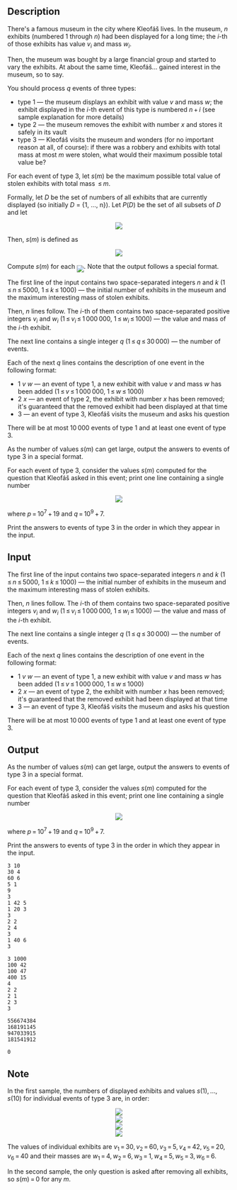 ## Description

<div><p>There's a famous museum in the city where Kleofáš lives. In the museum, <span class="tex-span"><i>n</i></span> exhibits (numbered <span class="tex-span">1</span> through <span class="tex-span"><i>n</i></span>) had been displayed for a long time; the <span class="tex-span"><i>i</i></span>-th of those exhibits has value <span class="tex-span"><i>v</i><sub class="lower-index"><i>i</i></sub></span> and mass <span class="tex-span"><i>w</i><sub class="lower-index"><i>i</i></sub></span>. </p><p>Then, the museum was bought by a large financial group and started to vary the exhibits. At about the same time, Kleofáš... gained interest in the museum, so to say.</p><p>You should process <span class="tex-span"><i>q</i></span> events of three types:</p><ul><li> type <span class="tex-span">1</span> — the museum displays an exhibit with value <span class="tex-span"><i>v</i></span> and mass <span class="tex-span"><i>w</i></span>; the exhibit displayed in the <span class="tex-span"><i>i</i></span>-th event of this type is numbered <span class="tex-span"><i>n</i> + <i>i</i></span> (see sample explanation for more details)</li><li> type <span class="tex-span">2</span> — the museum removes the exhibit with number <span class="tex-span"><i>x</i></span> and stores it safely in its vault</li><li> type <span class="tex-span">3</span> — Kleofáš visits the museum and wonders (for no important reason at all, of course): if there was a robbery and exhibits with total mass at most <span class="tex-span"><i>m</i></span> were stolen, what would their maximum possible total value be?</li></ul><p>For each event of type 3, let <span class="tex-span"><i>s</i>(<i>m</i>)</span> be the maximum possible total value of stolen exhibits with total mass <span class="tex-span"> ≤ <i>m</i></span>.</p><p>Formally, let <span class="tex-span"><i>D</i></span> be the set of numbers of all exhibits that are currently displayed (so initially <span class="tex-span"><i>D</i></span> = {1, ..., n}). Let <span class="tex-span"><i>P</i>(<i>D</i>)</span> be the set of all subsets of <span class="tex-span"><i>D</i></span> and let </p><center class="tex-equation"><img align="middle" class="tex-formula" src="file://HmuCNDxh.png" style="max-width: 100.0%;max-height: 100.0%;"></center><p>Then, <span class="tex-span"><i>s</i>(<i>m</i>)</span> is defined as </p><center class="tex-equation"><img align="middle" class="tex-formula" src="file://BVyBeanc.png" style="max-width: 100.0%;max-height: 100.0%;"></center><p>Compute <span class="tex-span"><i>s</i>(<i>m</i>)</span> for each <img align="middle" class="tex-formula" src="file://rtv2DDMK.png" style="max-width: 100.0%;max-height: 100.0%;">. Note that the output follows a special format.</p></div><div class="input-specification"><p>The first line of the input contains two space-separated integers <span class="tex-span"><i>n</i></span> and <span class="tex-span"><i>k</i></span> (<span class="tex-span">1 ≤ <i>n</i> ≤ 5000</span>, <span class="tex-span">1 ≤ <i>k</i> ≤ 1000</span>) — the initial number of exhibits in the museum and the maximum interesting mass of stolen exhibits. </p><p>Then, <span class="tex-span"><i>n</i></span> lines follow. The <span class="tex-span"><i>i</i></span>-th of them contains two space-separated positive integers <span class="tex-span"><i>v</i><sub class="lower-index"><i>i</i></sub></span> and <span class="tex-span"><i>w</i><sub class="lower-index"><i>i</i></sub></span> (<span class="tex-span">1 ≤ <i>v</i><sub class="lower-index"><i>i</i></sub> ≤ 1 000 000</span>, <span class="tex-span">1 ≤ <i>w</i><sub class="lower-index"><i>i</i></sub> ≤ 1000</span>)&nbsp;— the value and mass of the <span class="tex-span"><i>i</i></span>-th exhibit.</p><p>The next line contains a single integer <span class="tex-span"><i>q</i></span> (<span class="tex-span">1 ≤ <i>q</i> ≤ 30 000</span>)&nbsp;— the number of events.</p><p>Each of the next <span class="tex-span"><i>q</i></span> lines contains the description of one event in the following format:</p><ul><li> <span class="tex-span">1 <i>v</i> <i>w</i></span> — an event of type 1, a new exhibit with value <span class="tex-span"><i>v</i></span> and mass <span class="tex-span"><i>w</i></span> has been added (<span class="tex-span">1 ≤ <i>v</i> ≤ 1 000 000</span>, <span class="tex-span">1 ≤ <i>w</i> ≤ 1000</span>)</li><li> <span class="tex-span">2 <i>x</i></span> — an event of type 2, the exhibit with number <span class="tex-span"><i>x</i></span> has been removed; it's guaranteed that the removed exhibit had been displayed at that time</li><li> <span class="tex-span">3</span> — an event of type 3, Kleofáš visits the museum and asks his question</li></ul><p>There will be at most <span class="tex-span">10 000</span> events of type 1 and at least one event of type 3.</p></div><div class="output-specification"><p>As the number of values <span class="tex-span"><i>s</i>(<i>m</i>)</span> can get large, output the answers to events of type 3 in a special format.</p><p>For each event of type 3, consider the values <span class="tex-span"><i>s</i>(<i>m</i>)</span> computed for the question that Kleofáš asked in this event; print one line containing a single number </p><center class="tex-equation"><img align="middle" class="tex-formula" src="file://rvGHwL16.png" style="max-width: 100.0%;max-height: 100.0%;"></center><p>where <span class="tex-span"><i>p</i> = 10<sup class="upper-index">7</sup> + 19</span> and <span class="tex-span"><i>q</i> = 10<sup class="upper-index">9</sup> + 7</span>.</p><p>Print the answers to events of type 3 in the order in which they appear in the input.</p></div>

## Input

<p>The first line of the input contains two space-separated integers <span class="tex-span"><i>n</i></span> and <span class="tex-span"><i>k</i></span> (<span class="tex-span">1 ≤ <i>n</i> ≤ 5000</span>, <span class="tex-span">1 ≤ <i>k</i> ≤ 1000</span>) — the initial number of exhibits in the museum and the maximum interesting mass of stolen exhibits. </p><p>Then, <span class="tex-span"><i>n</i></span> lines follow. The <span class="tex-span"><i>i</i></span>-th of them contains two space-separated positive integers <span class="tex-span"><i>v</i><sub class="lower-index"><i>i</i></sub></span> and <span class="tex-span"><i>w</i><sub class="lower-index"><i>i</i></sub></span> (<span class="tex-span">1 ≤ <i>v</i><sub class="lower-index"><i>i</i></sub> ≤ 1 000 000</span>, <span class="tex-span">1 ≤ <i>w</i><sub class="lower-index"><i>i</i></sub> ≤ 1000</span>)&nbsp;— the value and mass of the <span class="tex-span"><i>i</i></span>-th exhibit.</p><p>The next line contains a single integer <span class="tex-span"><i>q</i></span> (<span class="tex-span">1 ≤ <i>q</i> ≤ 30 000</span>)&nbsp;— the number of events.</p><p>Each of the next <span class="tex-span"><i>q</i></span> lines contains the description of one event in the following format:</p><ul><li> <span class="tex-span">1 <i>v</i> <i>w</i></span> — an event of type 1, a new exhibit with value <span class="tex-span"><i>v</i></span> and mass <span class="tex-span"><i>w</i></span> has been added (<span class="tex-span">1 ≤ <i>v</i> ≤ 1 000 000</span>, <span class="tex-span">1 ≤ <i>w</i> ≤ 1000</span>)</li><li> <span class="tex-span">2 <i>x</i></span> — an event of type 2, the exhibit with number <span class="tex-span"><i>x</i></span> has been removed; it's guaranteed that the removed exhibit had been displayed at that time</li><li> <span class="tex-span">3</span> — an event of type 3, Kleofáš visits the museum and asks his question</li></ul><p>There will be at most <span class="tex-span">10 000</span> events of type 1 and at least one event of type 3.</p>

## Output

<p>As the number of values <span class="tex-span"><i>s</i>(<i>m</i>)</span> can get large, output the answers to events of type 3 in a special format.</p><p>For each event of type 3, consider the values <span class="tex-span"><i>s</i>(<i>m</i>)</span> computed for the question that Kleofáš asked in this event; print one line containing a single number </p><center class="tex-equation"><img align="middle" class="tex-formula" src="file://rvGHwL16.png" style="max-width: 100.0%;max-height: 100.0%;"></center><p>where <span class="tex-span"><i>p</i> = 10<sup class="upper-index">7</sup> + 19</span> and <span class="tex-span"><i>q</i> = 10<sup class="upper-index">9</sup> + 7</span>.</p><p>Print the answers to events of type 3 in the order in which they appear in the input.</p>





```input1
3 10
30 4
60 6
5 1
9
3
1 42 5
1 20 3
3
2 2
2 4
3
1 40 6
3

```




```input2
3 1000
100 42
100 47
400 15
4
2 2
2 1
2 3
3

```




```output1
556674384
168191145
947033915
181541912

```




```output2
0

```



## Note

<p>In the first sample, the numbers of displayed exhibits and values <span class="tex-span"><i>s</i>(1), ..., <i>s</i>(10)</span> for individual events of type 3 are, in order: </p><center class="tex-equation"><img align="middle" class="tex-formula" src="file://mEtAlkKo.png" style="max-width: 100.0%;max-height: 100.0%;"></center> <center class="tex-equation"><img align="middle" class="tex-formula" src="file://3gySLZlB.png" style="max-width: 100.0%;max-height: 100.0%;"></center> <center class="tex-equation"><img align="middle" class="tex-formula" src="file://kfErfwez.png" style="max-width: 100.0%;max-height: 100.0%;"></center> <center class="tex-equation"><img align="middle" class="tex-formula" src="file://Sqg1U0HC.png" style="max-width: 100.0%;max-height: 100.0%;"></center><p>The values of individual exhibits are <span class="tex-span"><i>v</i><sub class="lower-index">1</sub> = 30, <i>v</i><sub class="lower-index">2</sub> = 60, <i>v</i><sub class="lower-index">3</sub> = 5, <i>v</i><sub class="lower-index">4</sub> = 42, <i>v</i><sub class="lower-index">5</sub> = 20, <i>v</i><sub class="lower-index">6</sub> = 40</span> and their masses are <span class="tex-span"><i>w</i><sub class="lower-index">1</sub> = 4, <i>w</i><sub class="lower-index">2</sub> = 6, <i>w</i><sub class="lower-index">3</sub> = 1, <i>w</i><sub class="lower-index">4</sub> = 5, <i>w</i><sub class="lower-index">5</sub> = 3, <i>w</i><sub class="lower-index">6</sub> = 6</span>.</p><p>In the second sample, the only question is asked after removing all exhibits, so <span class="tex-span"><i>s</i>(<i>m</i>) = 0</span> for any <span class="tex-span"><i>m</i></span>.</p>
